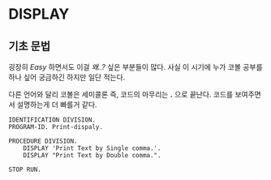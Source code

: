 # DISPLAY
## 기초 문법
굉장히 *Easy* 하면서도 이걸 *왜..?* 싶은 부분들이 많다. 사실 이 시기에 누가 코볼 공부를 하나 싶어 궁금하긴 하지만 일단 적는다.

다른 언어와 달리 코볼은 세미콜론 즉, 코드의 마무리는 **.** 으로 끝난다. 코드를 보여주면서 설명하는게 더 빠를거 같다.

```
IDENTIFICATION DIVISION.
PROGRAM-ID. Print-dispaly.

PROCEDURE DIVISION.
    DISPLAY 'Print Text by Single comma.'.
    DISPLAY "Print Text by Double comma.".
    
STOP RUN.
```
